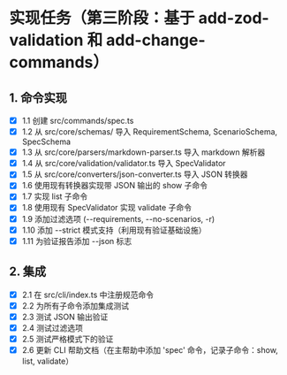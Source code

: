 # 实现任务（第三阶段：基于 add-zod-validation 和 add-change-commands）

## 1. 命令实现
- [x] 1.1 创建 src/commands/spec.ts
- [x] 1.2 从 src/core/schemas/ 导入 RequirementSchema, ScenarioSchema, SpecSchema
- [x] 1.3 从 src/core/parsers/markdown-parser.ts 导入 markdown 解析器
- [x] 1.4 从 src/core/validation/validator.ts 导入 SpecValidator
- [x] 1.5 从 src/core/converters/json-converter.ts 导入 JSON 转换器
- [x] 1.6 使用现有转换器实现带 JSON 输出的 show 子命令
- [x] 1.7 实现 list 子命令
- [x] 1.8 使用现有 SpecValidator 实现 validate 子命令
- [x] 1.9 添加过滤选项 (--requirements, --no-scenarios, -r)
- [x] 1.10 添加 --strict 模式支持（利用现有验证基础设施）
- [x] 1.11 为验证报告添加 --json 标志

## 2. 集成
- [x] 2.1 在 src/cli/index.ts 中注册规范命令
- [x] 2.2 为所有子命令添加集成测试
- [x] 2.3 测试 JSON 输出验证
- [x] 2.4 测试过滤选项
- [x] 2.5 测试严格模式下的验证
- [x] 2.6 更新 CLI 帮助文档（在主帮助中添加 'spec' 命令，记录子命令：show, list, validate）